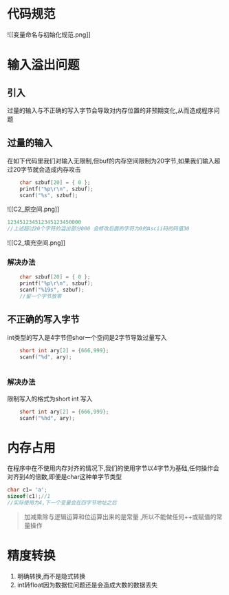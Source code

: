 # 代码规范
![[变量命名与初始化规范.png]]

# 输入溢出问题
## 引入
过量的输入与不正确的写入字节会导致对内存位置的非预期变化,从而造成程序问题
## 过量的输入
在如下代码里我们对输入无限制,但buf的内存空间限制为20字节,如果我们输入超过20字节就会造成内存攻击
``` c title:输入不做限制
	char szbuf[20] = { 0 };
	printf("%p\r\n", szbuf);
	scanf("%s", szbuf);
```
![[C2_原空间.png]]
``` c title:输入内容
123451234512345123450000
//上述超过20个字符的溢出部分000 会修改后面的字符为0的Ascii码的码值30
```
![[C2_填充空间.png]]
### 解决办法
``` c title:限制输入长度
	char szbuf[20] = { 0 };
	printf("%p\r\n", szbuf);
	scanf("%19s", szbuf);
	//留一个字节放零
```

## 不正确的写入字节
int类型的写入是4字节但shor一个空间是2字节导致过量写入
``` c title:不正确的写入字节
	short int ary[2] = {666,999};
	scanf("%d", ary);
	
```
### 解决办法
限制写入的格式为short int 写入
``` c title:不正确的写入字节
	short int ary[2] = {666,999};
	scanf("%hd", ary);
```
# 内存占用
在程序中在不使用内存对齐的情况下,我们的使用字节以4字节为基础,任何操作会对齐到4的倍数,即便是char这种单字节类型
``` c title:char空间占用演示
char c1= 'a';
sizeof(c1);//1
//实际使用为4,下一个变量会在四字节地址之后
```


> 加减乘除与逻辑运算和位运算出来的是常量 ,所以不能做任何++或赋值的常量操作

# 精度转换
1. 明确转换,而不是隐式转换
2. int转float因为数据位问题还是会造成大数的数据丢失
